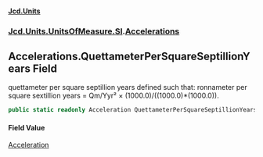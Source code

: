 #### [Jcd.Units](index.md 'index')
### [Jcd.Units.UnitsOfMeasure.SI](Jcd.Units.UnitsOfMeasure.SI.md 'Jcd.Units.UnitsOfMeasure.SI').[Accelerations](Accelerations.md 'Jcd.Units.UnitsOfMeasure.SI.Accelerations')

## Accelerations.QuettameterPerSquareSeptillionYears Field

quettameter per square septillion years defined such that: ronnameter per square sextillion years = Qm/Yyr² ×
(1000.0)/((1000.0)*(1000.0)).

```csharp
public static readonly Acceleration QuettameterPerSquareSeptillionYears;
```

#### Field Value
[Acceleration](Acceleration.md 'Jcd.Units.UnitTypes.Acceleration')